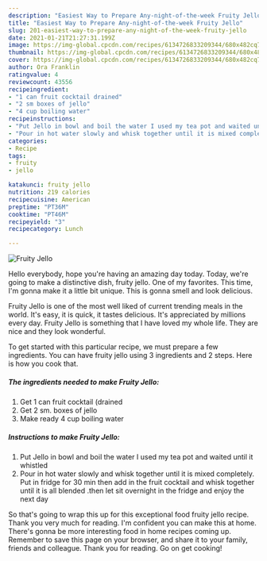 ```yaml
---
description: "Easiest Way to Prepare Any-night-of-the-week Fruity Jello"
title: "Easiest Way to Prepare Any-night-of-the-week Fruity Jello"
slug: 201-easiest-way-to-prepare-any-night-of-the-week-fruity-jello
date: 2021-01-21T21:27:31.199Z
image: https://img-global.cpcdn.com/recipes/6134726833209344/680x482cq70/fruity-jello-recipe-main-photo.jpg
thumbnail: https://img-global.cpcdn.com/recipes/6134726833209344/680x482cq70/fruity-jello-recipe-main-photo.jpg
cover: https://img-global.cpcdn.com/recipes/6134726833209344/680x482cq70/fruity-jello-recipe-main-photo.jpg
author: Ora Franklin
ratingvalue: 4
reviewcount: 43556
recipeingredient:
- "1 can fruit cocktail drained"
- "2 sm boxes of jello"
- "4 cup boiling water"
recipeinstructions:
- "Put Jello in bowl and boil the water I used my tea pot and waited until it whistled"
- "Pour in hot water slowly and whisk together until it is mixed completely. Put in fridge for 30 min then add in the fruit cocktail and whisk together until it is all blended .then let sit overnight in the fridge and enjoy the next day"
categories:
- Recipe
tags:
- fruity
- jello

katakunci: fruity jello 
nutrition: 219 calories
recipecuisine: American
preptime: "PT36M"
cooktime: "PT46M"
recipeyield: "3"
recipecategory: Lunch

---
```



![Fruity Jello](https://img-global.cpcdn.com/recipes/6134726833209344/680x482cq70/fruity-jello-recipe-main-photo.jpg)

Hello everybody, hope you're having an amazing day today. Today, we're going to make a distinctive dish, fruity jello. One of my favorites. This time, I'm gonna make it a little bit unique. This is gonna smell and look delicious.



Fruity Jello is one of the most well liked of current trending meals in the world. It's easy, it is quick, it tastes delicious. It's appreciated by millions every day. Fruity Jello is something that I have loved my whole life. They are nice and they look wonderful.


To get started with this particular recipe, we must prepare a few ingredients. You can have fruity jello using 3 ingredients and 2 steps. Here is how you cook that.

<!--inarticleads1-->

##### The ingredients needed to make Fruity Jello:

1. Get 1 can fruit cocktail (drained
1. Get 2 sm. boxes of jello
1. Make ready 4 cup boiling water




<!--inarticleads2-->

##### Instructions to make Fruity Jello:

1. Put Jello in bowl and boil the water I used my tea pot and waited until it whistled
1. Pour in hot water slowly and whisk together until it is mixed completely. Put in fridge for 30 min then add in the fruit cocktail and whisk together until it is all blended .then let sit overnight in the fridge and enjoy the next day




So that's going to wrap this up for this exceptional food fruity jello recipe. Thank you very much for reading. I'm confident you can make this at home. There's gonna be more interesting food in home recipes coming up. Remember to save this page on your browser, and share it to your family, friends and colleague. Thank you for reading. Go on get cooking!
